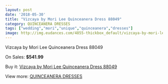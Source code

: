 ```yaml
---
layout: post
date: '2018-05-30'
title: "Vizcaya by Mori Lee Quinceanera Dress 88049"
category: QUINCEANERA DRESSES
tags: ["wedding","mori","unique","quinceanera","dresses"]
image: http://img.eudances.com/4855-thickbox_default/vizcaya-by-mori-lee-quinceanera-dress-88049.jpg
---
```

Vizcaya by Mori Lee Quinceanera Dress 88049

On Sales: **$541.99**
<a href="https://www.eudances.com/en/quinceanera-dresses/1638-vizcaya-by-mori-lee-quinceanera-dress-88049.html"><amp-img layout="responsive" width="600" height="600" src="//img.eudances.com/4855-thickbox_default/vizcaya-by-mori-lee-quinceanera-dress-88049.jpg" alt="Vizcaya by Mori Lee Quinceanera Dress 88049 0" /></a>
<a href="https://www.eudances.com/en/quinceanera-dresses/1638-vizcaya-by-mori-lee-quinceanera-dress-88049.html"><amp-img layout="responsive" width="600" height="600" src="//img.eudances.com/4858-thickbox_default/vizcaya-by-mori-lee-quinceanera-dress-88049.jpg" alt="Vizcaya by Mori Lee Quinceanera Dress 88049 1" /></a>
<a href="https://www.eudances.com/en/quinceanera-dresses/1638-vizcaya-by-mori-lee-quinceanera-dress-88049.html"><amp-img layout="responsive" width="600" height="600" src="//img.eudances.com/4857-thickbox_default/vizcaya-by-mori-lee-quinceanera-dress-88049.jpg" alt="Vizcaya by Mori Lee Quinceanera Dress 88049 2" /></a>
<a href="https://www.eudances.com/en/quinceanera-dresses/1638-vizcaya-by-mori-lee-quinceanera-dress-88049.html"><amp-img layout="responsive" width="600" height="600" src="//img.eudances.com/4856-thickbox_default/vizcaya-by-mori-lee-quinceanera-dress-88049.jpg" alt="Vizcaya by Mori Lee Quinceanera Dress 88049 3" /></a>

Buy it: [Vizcaya by Mori Lee Quinceanera Dress 88049](https://www.eudances.com/en/quinceanera-dresses/1638-vizcaya-by-mori-lee-quinceanera-dress-88049.html "Vizcaya by Mori Lee Quinceanera Dress 88049")

View more: [QUINCEANERA DRESSES](https://www.eudances.com/en/17-quinceanera-dresses "QUINCEANERA DRESSES")